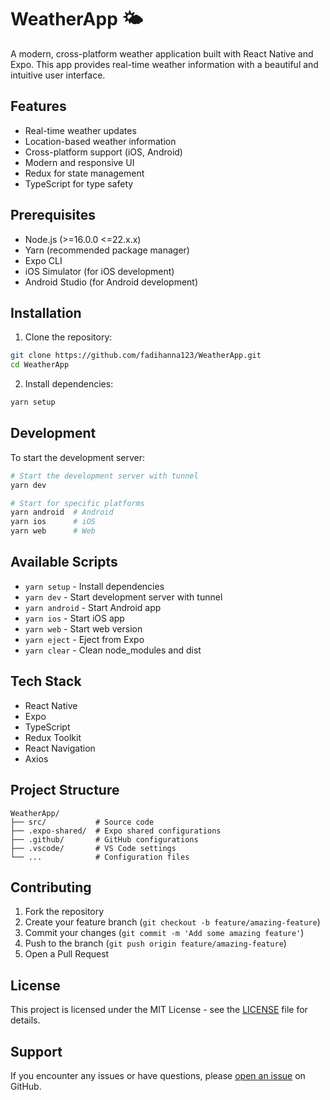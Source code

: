 # WeatherApp 🌤️

A modern, cross-platform weather application built with React Native and Expo. This app provides real-time weather information with a beautiful and intuitive user interface.

## Features

- Real-time weather updates
- Location-based weather information
- Cross-platform support (iOS, Android)
- Modern and responsive UI
- Redux for state management
- TypeScript for type safety

## Prerequisites

- Node.js (>=16.0.0 <=22.x.x)
- Yarn (recommended package manager)
- Expo CLI
- iOS Simulator (for iOS development)
- Android Studio (for Android development)

## Installation

1. Clone the repository:
```bash
git clone https://github.com/fadihanna123/WeatherApp.git
cd WeatherApp
```

2. Install dependencies:
```bash
yarn setup
```

## Development

To start the development server:

```bash
# Start the development server with tunnel
yarn dev

# Start for specific platforms
yarn android  # Android
yarn ios      # iOS
yarn web      # Web
```

## Available Scripts

- `yarn setup` - Install dependencies
- `yarn dev` - Start development server with tunnel
- `yarn android` - Start Android app
- `yarn ios` - Start iOS app
- `yarn web` - Start web version
- `yarn eject` - Eject from Expo
- `yarn clear` - Clean node_modules and dist

## Tech Stack

- React Native
- Expo
- TypeScript
- Redux Toolkit
- React Navigation
- Axios

## Project Structure

```
WeatherApp/
├── src/           # Source code
├── .expo-shared/  # Expo shared configurations
├── .github/       # GitHub configurations
├── .vscode/       # VS Code settings
└── ...            # Configuration files
```

## Contributing

1. Fork the repository
2. Create your feature branch (`git checkout -b feature/amazing-feature`)
3. Commit your changes (`git commit -m 'Add some amazing feature'`)
4. Push to the branch (`git push origin feature/amazing-feature`)
5. Open a Pull Request

## License

This project is licensed under the MIT License - see the [LICENSE](LICENSE) file for details.

## Support

If you encounter any issues or have questions, please [open an issue](https://github.com/fadihanna123/WeatherApp/issues) on GitHub.
